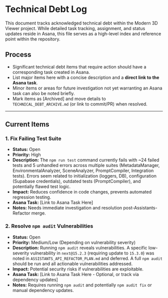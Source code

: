# Technical Debt Log

This document tracks acknowledged technical debt within the Modern 3D Viewer project. While detailed task tracking, assignment, and status updates reside in Asana, this file serves as a high-level index and reference point within the repository.

## Process
- Significant technical debt items that require action should have a corresponding task created in Asana.
- List major items here with a concise description and a **direct link to the Asana task**.
- Minor items or areas for future investigation not yet warranting an Asana task can also be noted briefly.
- Mark items as [Archived] and move details to `TECHNICAL_DEBT_ARCHIVE.md` (or link to commit/PR) when resolved.

---

## Current Items

### 1. Fix Failing Test Suite
- **Status:** Open
- **Priority:** High
- **Description:** The `npm run test` command currently fails with ~24 failed tests and 5 unhandled errors across multiple suites (MetadataManager, EnvironmentalAnalyzer, SceneAnalyzer, PromptCompiler, Integration tests). Errors seem related to initialization (loggers, DB), configuration (Supabase credentials), outdated tests (PromptCompiler), and potentially flawed test logic.
- **Impact:** Reduces confidence in code changes, prevents automated regression testing.
- **Asana Task:** [Link to Asana Task Here]
- **Notes:** Needs immediate investigation and resolution post-Assistants-Refactor merge.

### 2. Resolve `npm audit` Vulnerabilities
- **Status:** Open
- **Priority:** Medium/Low (Depending on vulnerability severity)
- **Description:** Running `npm audit` reveals vulnerabilities. A specific low-severity vulnerability in `next@15.2.3` (requiring update to `15.3.0`) was noted in `ASSISTANTS_API_REFACTOR_PLAN.md` and deferred.
A full `npm audit` should be run and all actionable vulnerabilities addressed.
- **Impact:** Potential security risks if vulnerabilities are exploitable.
- **Asana Task:** [Link to Asana Task Here - Optional, or track via dependency updates]
- **Notes:** Requires running `npm audit` and potentially `npm audit fix` or manual dependency updates. 